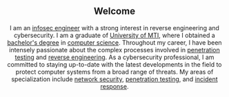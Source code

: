 <p align="center">
	<h2 align="center">Welcome</h2>

<p align="center">I am an <a href="https://en.wikipedia.org/wiki/Information_security">infosec engineer</a> with a strong interest in reverse engineering and cybersecurity. I am a graduate of <a href="https://www.mti.edu.eg/629440">University of MTI</a>, where I obtained a <a href="https://en.wikipedia.org/wiki/Bachelor%27s_degree">bachelor's degree</a> in <a href="https://en.wikipedia.org/wiki/Computer_science">computer science</a>. Throughout my career, I have been intensely passionate about the complex processes involved in <a href="https://en.wikipedia.org/wiki/Penetration_test">penetration testing</a> and <a href="https://en.wikipedia.org/wiki/Reverse_engineering">reverse engineering</a>. As a cybersecurity professional, I am committed to staying up-to-date with the latest developments in the field to protect computer systems from a broad range of threats. My areas of specialization include <a href="https://en.wikipedia.org/wiki/Network_security">network security</a>, <a href="https://en.wikipedia.org/wiki/Penetration_test">penetration testing</a>, and <a href="https://en.wikipedia.org/wiki/Incident_management">incident response</a>. 
